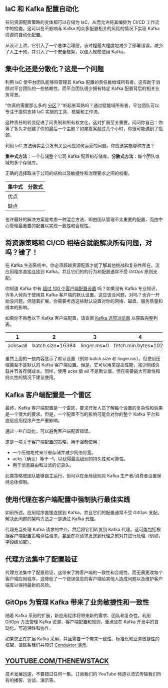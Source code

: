 ## IaC 和 Kafka 配置自动化

任何资源配置策略的变体都可以存储为 IaC，从而允许将其编排为 CI/CD 工作流中的检查。这可以在不影响与 Kafka 的众多配置相关的风险的情况下实现 Kafka 资源的自动化配置。

从设计上讲，它引入了一个总体治理层。该过程最大程度地减少了部署错误，减少了人工干预，并引入了一个安全框架，以便大规模使用 Kafka。

## 集中化还是分散化？这是一个问题

利用 IaC 使平台团队能够将管理其 Kafka 配置的责任推给域所有者。这有助于消除对平台团队的一些依赖性，而平台团队很少拥有特定 Kafka 配置背后的相关业务背景。

“你真的需要那么多的 [分区](https://www.conduktor.io/kafka/kafka-topics-choosing-the-replication-factor-and-partitions-count/)？”听起来耳熟吗？通过赋能域所有者，平台团队可以专注于提供支持 IaC 实施的工具、框架和工作流。

这种责任的转变促进了问责制和所有权文化，这对扩展至关重要。问问你自己：你等了多久才创建了你的最后一个主题？如果答案超过几个小时，你很可能遇到了瓶颈。

利用 IaC 方法确实会引发有关公司应如何运营的问题。你应该实施哪种方法？

**集中式方法**：一个存储整个公司 Kafka 配置的存储库。**分散式方法**：每个团队或域的多个存储库。

正确的选择取决于公司的结构以及敏捷性和治理要求之间的权衡。

| 集中式 | 分散式 |
|---|---|
| 优点 | |
| 缺点 | |

也许最好的解决方案是考虑一种混合方法，即由团队管理不太重要的配置，而由中心管理最重要的配置以实现一致性和合规性。

## 将资源策略和 CI/CD 相结合就能解决所有问题，对吗？错了！

在 Kafka 生态系统中，你必须超越资源配置才能了解其他挑战和复杂性所在。流应用程序直接连接到 Kafka，并且它们的的行为和配置通常不受 GitOps 原则支配。

你知道 Kafka 中有 [超过 100 个客户端配置设置](https://www.conduktor.io/kafka/kafka-options-explorer/) 吗？如果没有 Kafka 专业知识，许多人倾向于使用其 Kafka 客户端的默认设置。这应该没问题，对吗？也许一开始没问题，但随着扩展，你需要考虑这些默认设置对你的网络、磁盘、服务质量和成本的影响。

如果你不熟悉以下 Kafka 客户端配置，请查阅 [Kafka 选项浏览器](https://www.conduktor.io/kafka/kafka-options-explorer/) 以获取完整列表。

| 1 | 2 | 3 | 4 | 5 |
|---|---|---|---|---|
| acks=all | batch.size=16384 | linger.ms=0 | fetch.min.bytes=1024 | compression.type=lz4 |

虽然上面的一些内容显示了默认设置（例如 batch.size 和 linger.ms），但使用压缩类型不是默认的 Kafka 客户端设置。但是，它可以用来提高性能，减少网络负载并节省存储成本。同样，使用 acks 值 all 不是默认值，但在需要最大可靠性和持久性的情况下建议使用。

## Kafka 客户端配置是一个雷区

最终，Kafka 客户端配置是一个雷区，要求开发人员了解每个设置的复杂性和后果是一个很大的要求。但是，一个配置不当的影响可能会对你的整个 Kafka 平台和底层应用程序产生严重影响。

通过一些自动化，可以避免客户端配置错误。

这是一项关于客户端配置的策略，用于强制使用：

- 一个压缩格式来节省存储并减少网络带宽。
- acks（确认）等于 -1，以获得最高级别的持久性和可靠性。
- 用于消息路由和过滤的记录头。

此类策略使团队能够自主运行，但可以在全局级别对 Kafka 生产者/消费者设置保持总体控制。

## 使用代理在客户端配置中强制执行最佳实践

如前所述，应用程序直接连接到 Kafka，并且它们的配置通常不受 GitOps 支配。解决此问题的架构方法之一是通过 Kafka [代理](https://docs.conduktor.io/gateway/)。

代理充当处理 Kafka 请求的中介，然后将它们转发到 Kafka 代理。这可能包括根据客户端配置策略评估请求，甚至在将请求发送到代理之前对其进行处理（例如，字段级加密）。
## 代理方法集中了配置验证

代理方法集中了配置验证，这带来了跨客户端的一致性和合规性，而无需更改每个客户端应用程序。这降低了一个错误信息的客户端给其他人造成问题以及维护客户端库以保持最新的风险。

## GitOps 为管理 Kafka 带来了业务敏捷性和一致性

随着 Kafka 采用的扩展，新应用程序将带来新的需求、团队和复杂性。利用 GitOps 方法管理 Kafka 资源、客户端配置和规则，重点放在 Kafka 开发中的自动化、可追溯性和协作。

如果您正在扩展 Kafka 采用，并且需要一个带来一致性、标准化和业务敏捷性的框架，请联系我们并预订 [Conduktor 演示](https://www.conduktor.io/contact/demo/)。

## [YOUTUBE.COM/THENEWSTACK](https://youtube.com/thenewstack?sub_confirmation=1)

技术发展迅速，不要错过任何一集。订阅我们的 YouTube 频道以流式传输我们所有的播客、访谈、演示等。